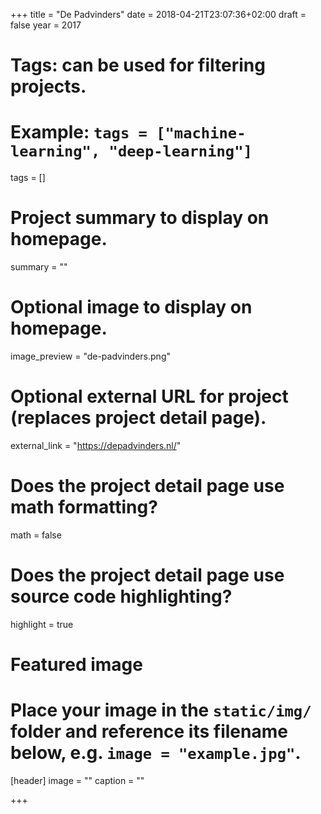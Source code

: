 +++
title = "De Padvinders"
date = 2018-04-21T23:07:36+02:00
draft = false
year = 2017
# Tags: can be used for filtering projects.
# Example: `tags = ["machine-learning", "deep-learning"]`
tags = []

# Project summary to display on homepage.
summary = ""

# Optional image to display on homepage.
image_preview = "de-padvinders.png"

# Optional external URL for project (replaces project detail page).
external_link = "https://depadvinders.nl/"

# Does the project detail page use math formatting?
math = false

# Does the project detail page use source code highlighting?
highlight = true

# Featured image
# Place your image in the `static/img/` folder and reference its filename below, e.g. `image = "example.jpg"`.
[header]
image = ""
caption = ""

+++
